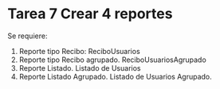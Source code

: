 ﻿# Tarea 7 Crear 4 reportes
 
Se requiere:
1. Reporte tipo Recibo: ReciboUsuarios
2. Reporte tipo Recibo agrupado. ReciboUsuariosAgrupado
3. Reporte Listado. Listado de Usuarios
4. Reporte Listado Agrupado. Listado de Usuarios Agrupado.
